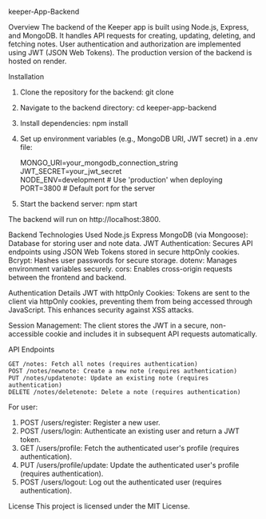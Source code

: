 keeper-App-Backend

Overview
The backend of the Keeper app is built using Node.js, Express, and MongoDB. It handles API requests for creating, updating, deleting, and fetching notes. User authentication and authorization are implemented using JWT (JSON Web Tokens). The production version of the backend is hosted on render.

Installation
1. Clone the repository for the backend:
    git clone <backend-repo-url>

2. Navigate to the backend directory:
    cd keeper-app-backend

3. Install dependencies:
 npm install

4. Set up environment variables (e.g., MongoDB URI, JWT secret) in a .env file:

    MONGO_URI=your_mongodb_connection_string  
    JWT_SECRET=your_jwt_secret  
    NODE_ENV=development  # Use 'production' when deploying  
    PORT=3800  # Default port for the server  

5. Start the backend server:
    npm start

The backend will run on http://localhost:3800.

Backend Technologies Used
    Node.js
    Express
    MongoDB (via Mongoose): Database for storing user and note data.
    JWT Authentication: Secures API endpoints using JSON Web Tokens stored in secure httpOnly cookies.
    Bcrypt: Hashes user passwords for secure storage.
    dotenv: Manages environment variables securely.
    cors: Enables cross-origin requests between the frontend and backend.

    
Authentication Details
    JWT with httpOnly Cookies:
    Tokens are sent to the client via httpOnly cookies, preventing them from being accessed through JavaScript. This enhances security against XSS attacks.

Session Management:
The client stores the JWT in a secure, non-accessible cookie and includes it in subsequent API requests automatically.

API Endpoints

    GET /notes: Fetch all notes (requires authentication)
    POST /notes/newnote: Create a new note (requires authentication)
    PUT /notes/updatenote: Update an existing note (requires authentication)
    DELETE /notes/deletenote: Delete a note (requires authentication)

For user:
  1. POST /users/register: Register a new user.
  2. POST /users/login: Authenticate an existing user and return a JWT token.
  3. GET /users/profile: Fetch the authenticated user's profile (requires authentication).
  4. PUT /users/profile/update: Update the authenticated user's profile (requires authentication).
  5. POST /users/logout: Log out the authenticated user (requires authentication).

License
This project is licensed under the MIT License.